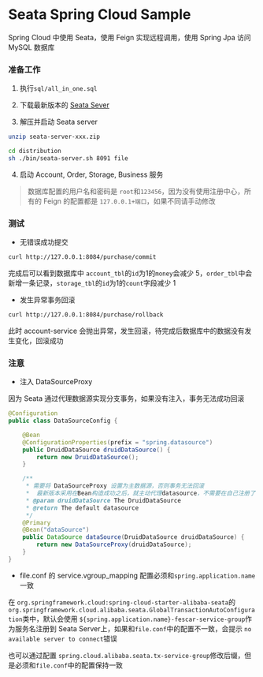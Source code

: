 # Seata Spring Cloud Sample

Spring Cloud 中使用 Seata，使用 Feign 实现远程调用，使用 Spring Jpa 访问 MySQL 数据库

### 准备工作

1. 执行`sql/all_in_one.sql`

2. 下载最新版本的 [Seata Sever](https://github.com/seata/seata/releases)

3. 解压并启动 Seata server

```bash
unzip seata-server-xxx.zip

cd distribution
sh ./bin/seata-server.sh 8091 file
```

4. 启动 Account, Order, Storage, Business 服务

> 数据库配置的用户名和密码是 `root`和`123456`，因为没有使用注册中心，所有的 Feign 的配置都是 `127.0.0.1+端口`，如果不同请手动修改

### 测试 
 
- 无错误成功提交

```bash
curl http://127.0.0.1:8084/purchase/commit
``` 
完成后可以看到数据库中 `account_tbl`的`id`为1的`money`会减少 5，`order_tbl`中会新增一条记录，`storage_tbl`的`id`为1的`count`字段减少 1

- 发生异常事务回滚

```bash
curl http://127.0.0.1:8084/purchase/rollback
```
此时 account-service 会抛出异常，发生回滚，待完成后数据库中的数据没有发生变化，回滚成功

### 注意

- 注入 DataSourceProxy 

因为 Seata 通过代理数据源实现分支事务，如果没有注入，事务无法成功回滚

```java
@Configuration
public class DataSourceConfig {

    @Bean
    @ConfigurationProperties(prefix = "spring.datasource")
    public DruidDataSource druidDataSource() {
        return new DruidDataSource();
    }

    /**
     * 需要将 DataSourceProxy 设置为主数据源，否则事务无法回滚
     *  最新版本采用在Bean构造成功之后，就主动代理datasource，不需要在自己注册了
     * @param druidDataSource The DruidDataSource
     * @return The default datasource
     */
    @Primary
    @Bean("dataSource")
    public DataSource dataSource(DruidDataSource druidDataSource) {
        return new DataSourceProxy(druidDataSource);
    }
}
```

- file.conf 的 service.vgroup_mapping 配置必须和`spring.application.name`一致

在 `org.springframework.cloud:spring-cloud-starter-alibaba-seata`的`org.springframework.cloud.alibaba.seata.GlobalTransactionAutoConfiguration`类中，默认会使用 `${spring.application.name}-fescar-service-group`作为服务名注册到 Seata Server上，如果和`file.conf`中的配置不一致，会提示 `no available server to connect`错误

也可以通过配置 `spring.cloud.alibaba.seata.tx-service-group`修改后缀，但是必须和`file.conf`中的配置保持一致